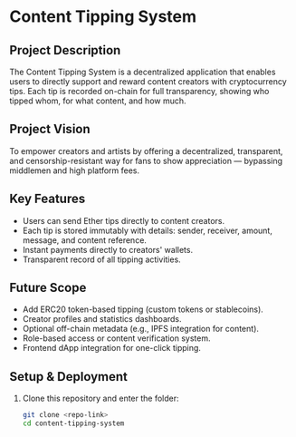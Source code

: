 # Content Tipping System

## Project Description
The Content Tipping System is a decentralized application that enables users to directly support and reward content creators with cryptocurrency tips. Each tip is recorded on-chain for full transparency, showing who tipped whom, for what content, and how much.

## Project Vision
To empower creators and artists by offering a decentralized, transparent, and censorship-resistant way for fans to show appreciation — bypassing middlemen and high platform fees.

## Key Features
- Users can send Ether tips directly to content creators.
- Each tip is stored immutably with details: sender, receiver, amount, message, and content reference.
- Instant payments directly to creators' wallets.
- Transparent record of all tipping activities.

## Future Scope
- Add ERC20 token-based tipping (custom tokens or stablecoins).
- Creator profiles and statistics dashboards.
- Optional off-chain metadata (e.g., IPFS integration for content).
- Role-based access or content verification system.
- Frontend dApp integration for one-click tipping.

## Setup & Deployment
1. Clone this repository and enter the folder:
   ```bash
   git clone <repo-link>
   cd content-tipping-system

